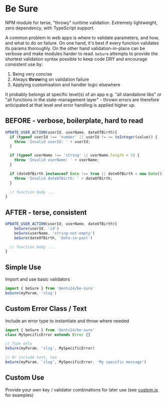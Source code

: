 # Be Sure
NPM module for terse, "throwy" runtime validation. Extremely lightweight, zero dependency, with TypeScript support.

A common problem in web apps is where to validate parameters, and how, and what to do on failure. On one hand, it's best if every function validates its params thoroughly. On the other hand validation-in-place can be verbose and make modules harder to read. `beSure` attempts to provide the shortest validation syntax possible to keep code DRY and encourage consistent use by:

1. Being very concise
2. Always **throw**ing on validation failure
3. Applying customisation and handler logic elsewhere

It probably belongs at specific level(s) of an app e.g. "all standalone libs" or "all functions in the state-management layer" - thrown errors are therefore anticipated at that level and error handling is applied higher up.

 ## BEFORE - verbose, boilerplate, hard to read

```js
UPDATE_USER_ACTION(userId, userName, dateOfBirth){
  if (typeof userId !== 'number' || userId != == toInteger(value)) {
    throw 'Invalid userId: ' + userId;
  }

  if (typeof userName !== 'string' || userName.length < 5) {
    throw 'Invalid userName: ' + userName;
  }

  if (dateOfBirth instanceof Date !== true || dateOfBirth < new Date()) {
    throw 'Invalid dateOfBirth: ' + dateOfBirth;
  }

  // function body ...
}
```

 ## AFTER - terse, consistent

```js
UPDATE_USER_ACTION(userId, userName, dateOfBirth){
    beSure(userId, 'id')
    beSure(userName, 'string-not-empty')
    beSure(dateOfBirth, 'date-in-past')

  // function body ...
}
```

## Simple Use
Import and use basic validators

```js
import { beSure } from '@ents24/be-sure'
beSure(myParam, 'slug')
```

## Custom Error Class / Text
Include an error type to instantiate and throw where needed

```js
import { beSure } from '@ents24/be-sure'
class MySpecificError extends Error {}

// Type only
beSure(myParam, 'slug', MySpecificError)

// Or include text, too
beSure(myParam, 'slug', MySpecificError, 'My specific message')
```

## Custom Use
Provide your own key / validator combinations for later use (see [custom.js](tests/customValidator.test.ts) for examples)
